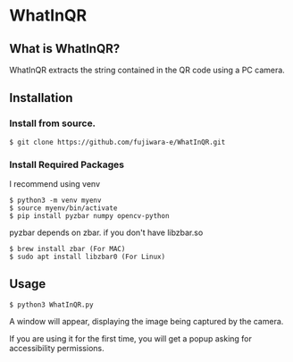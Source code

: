 # WhatInQR

## What is WhatInQR?
WhatInQR extracts the string contained in the QR code using a PC camera.

## Installation
### Install from source.
```
$ git clone https://github.com/fujiwara-e/WhatInQR.git
```
### Install Required Packages
I recommend using venv
```
$ python3 -m venv myenv
$ source myenv/bin/activate
$ pip install pyzbar numpy opencv-python
```
pyzbar depends on zbar. if you don't have libzbar.so
```
$ brew install zbar (For MAC)
$ sudo apt install libzbar0 (For Linux)
```

## Usage
```
$ python3 WhatInQR.py
```
A window will appear, displaying the image being captured by the camera.

If you are using it for the first time, you will get a popup asking for accessibility permissions.




